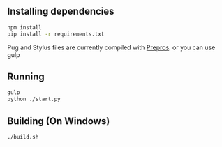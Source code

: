 ## Installing dependencies

```sh
npm install
pip install -r requirements.txt
```

Pug and Stylus files are currently compiled with [Prepros](https://prepros.io/downloads).
or you can use gulp
## Running

```sh
gulp
python ./start.py
```

## Building (On Windows)

```sh
./build.sh
```
